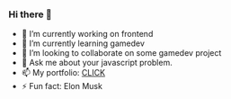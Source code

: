 ### Hi there 👋

- 🔭 I’m currently working on frontend
- 🌱 I’m currently learning gamedev
- 👯 I’m looking to collaborate on some gamedev project
- 💬 Ask me about your javascript problem.
- 📫 My portfolio: [CLICK](http://www.kamiljarzab.pl/)
- ⚡ Fun fact: Elon Musk



